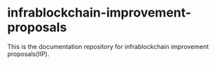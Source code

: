 # infrablockchain-improvement-proposals

This is the documentation repository for infrablockchain improvement proposals(IIP).
